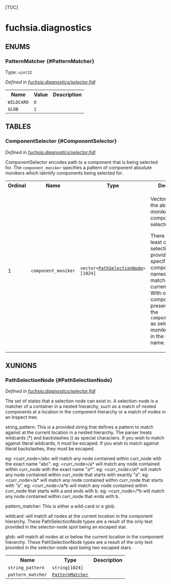 [TOC]

# fuchsia.diagnostics






## **ENUMS**

### PatternMatcher {#PatternMatcher}
Type: <code>uint32</code>

*Defined in [fuchsia.diagnostics/selector.fidl](https://fuchsia.googlesource.com/fuchsia/+/master/sdk/fidl/fuchsia.diagnostics/selector.fidl#6)*



<table>
    <tr><th>Name</th><th>Value</th><th>Description</th></tr><tr>
            <td><code>WILDCARD</code></td>
            <td><code>0</code></td>
            <td></td>
        </tr><tr>
            <td><code>GLOB</code></td>
            <td><code>1</code></td>
            <td></td>
        </tr></table>



## **TABLES**

### ComponentSelector {#ComponentSelector}


*Defined in [fuchsia.diagnostics/selector.fidl](https://fuchsia.googlesource.com/fuchsia/+/master/sdk/fidl/fuchsia.diagnostics/selector.fidl#52)*

<p>ComponentSelector encodes path to a component that is being selected for.
The <code>component_moniker</code> specifies a pattern of component absolute monikers which
identify components being selected for.</p>


<table>
    <tr><th>Ordinal</th><th>Name</th><th>Type</th><th>Description</th></tr>
    <tr>
            <td>1</td>
            <td><code>component_moniker</code></td>
            <td>
                <code>vector&lt;<a class='link' href='#PathSelectionNode'>PathSelectionNode</a>&gt;[1024]</code>
            </td>
            <td><p>Vector encoding the absolute moniker of a component being selected for.</p>
<p>There must be at least one path selection node provided, which
specifies the component names that are matched by
the current selector. With only the component name
present, we treat the <code>component_moniker</code> as selecting for all monikers
that end in the specified name.</p>
</td>
        </tr></table>





## **XUNIONS**

### PathSelectionNode {#PathSelectionNode}
*Defined in [fuchsia.diagnostics/selector.fidl](https://fuchsia.googlesource.com/fuchsia/+/master/sdk/fidl/fuchsia.diagnostics/selector.fidl#44)*

<p>The set of states that a selection node can exist in. A selection-node
is a matcher of a container in a nested hierarchy, such as
a match of nested components at a location in the component hierarchy
or a match of nodes in an Inspect tree.</p>
<p>string_pattern: This is a provided string that defines a pattern to
match against at the current location in a nested hierarchy. The
parser treats wildcards (*) and backslashes () as special characters.
If you wish to match against literal wildcards, it must be escaped.
If you wish to match against literal backslashes, they must be escaped.</p>
<p>eg: &lt;curr_node&gt;/abc will match any node contained within curr_node
with the exact name &quot;abc&quot;.
eg: &lt;curr_node&gt;/a* will match any node contained within curr_node
with the exact name &quot;a*&quot;.
eg: &lt;curr_node&gt;/a\* will match any node contained within curr_node
that starts with exactly &quot;a&quot;.
eg: &lt;curr_node&gt;/a* will match any node contained within curr_node
that starts with &quot;a&quot;.
eg: &lt;curr_node&gt;/a*b will match any node contained within curr_node
that starts with a and ends with b.
eg: &lt;curr_node&gt;/*b will match any node contained within curr_node
that ends with b.</p>
<p>pattern_matcher: This is either a wild-card or a glob.</p>
<p>wildcard: will match all nodes at the current location in the
component hierarchy. These PathSelectionNode types are a result of the
only text provided in the selector-node spot being an escaped star.</p>
<p>glob: will match all nodes at or below the current location in the
component hierarchy. These PathSelectionNode types are a result of
the only text provided in the selector-node spot being two escaped stars.</p>

<table>
    <tr><th>Name</th><th>Type</th><th>Description</th></tr><tr>
            <td><code>string_pattern</code></td>
            <td>
                <code>string[1024]</code>
            </td>
            <td></td>
        </tr><tr>
            <td><code>pattern_matcher</code></td>
            <td>
                <code><a class='link' href='#PatternMatcher'>PatternMatcher</a></code>
            </td>
            <td></td>
        </tr></table>





